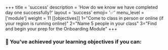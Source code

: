 +++
title = 'success'
description = 'How do we know we have completed day one successfully?'
layout = 'success'
emoji= '✅'
menu_level = ['module']
weight = 11
[[objectives]]
1="Come to class in person or online (if your region is running online)"
2="Name 5 people in your class"
3="Find and begin your prep for the Onboarding Module"
+++

### 🎯 You've achieved your learning objectives if you can:
